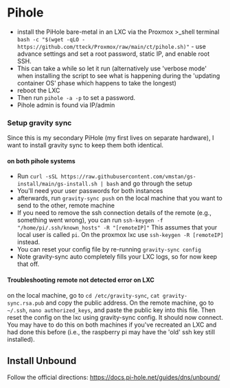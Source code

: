 # Pihole

- install the PiHole bare-metal in an LXC via the Proxmox >_shell terminal `bash -c "$(wget -qLO - https://github.com/tteck/Proxmox/raw/main/ct/pihole.sh)"` - use advance settings and set a root password, static IP, and enable root SSH.
- This can take a while so let it run (alternatively use 'verbose mode' when installing the script to see what is happening during the 'updating container OS' phase which happens to take the longest)
- reboot the LXC
- Then run `pihole -a -p` to set a password.
- Pihole admin is found via IP/admin

### Setup gravity sync

Since this is my secondary PiHole (my first lives on separate hardware), I want to install gravity sync to keep them both identical.

#### on both pihole systems

- Run `curl -sSL https://raw.githubusercontent.com/vmstan/gs-install/main/gs-install.sh | bash` and go through the setup
- You'll need your user passwords for both instances
- afterwards, run `gravity-sync push` on the local machine that you want to send to the other, remote machine
- If you need to remove the ssh connection details of the remote (e.g., something went wrong), you can run `ssh-keygen -f "/home/pi/.ssh/known_hosts" -R "[remoteIP]"` This assumes that your local user is called `pi`. On the proxmox lxc use `ssh-keygen -R [remoteIP]` instead.
- You can reset your config file by re-running `gravity-sync config` 
- Note gravity-sync auto completely fills your LXC logs, so for now keep that off.

#### Troubleshooting remote not detected error on LXC

on the local machine, go to `cd /etc/gravity-sync`, `cat gravity-sync.rsa.pub` and copy the public address. On the remote machine, go to `~/.ssh`, `nano authorized_keys`, and paste the public key into this file. Then reset the config on the lxc using gravity-sync config. It should now connect. You may have to do this on both machines if you've recreated an LXC and had done this before (i.e., the raspberry pi may have the 'old' ssh key still installed).

## Install Unbound 

Follow the official directions: https://docs.pi-hole.net/guides/dns/unbound/
